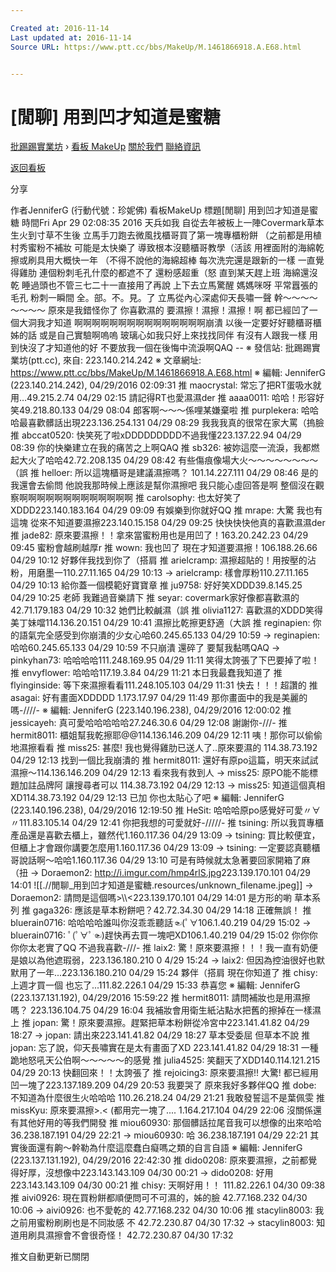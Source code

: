 ```yaml
---

Created at: 2016-11-14
Last updated at: 2016-11-14
Source URL: https://www.ptt.cc/bbs/MakeUp/M.1461866918.A.E68.html


---
```


# [閒聊] 用到凹才知道是蜜糖


[批踢踢實業坊](https://www.ptt.cc/) › [看板 MakeUp](https://www.ptt.cc/bbs/MakeUp/index.html) [關於我們](https://www.ptt.cc/about.html) [聯絡資訊](https://www.ptt.cc/contact.html)

[返回看板](https://www.ptt.cc/bbs/MakeUp/index.html)

分享

作者JenniferG (行動代號：珍妮佛)
看板MakeUp
標題\[閒聊\] 用到凹才知道是蜜糖
時間Fri Apr 29 02:08:35 2016
天兵如我 自從去年被板上一陣Covermark草本生火到寸草不生後 立馬手刀跑去微風找櫃哥買了第一塊專櫃粉餅 （之前都是用植村秀蜜粉不補妝 可能是太快樂了 導致根本沒聽櫃哥教學（活該 用裡面附的海綿乾擦或刷具用大概快一年 （不得不說他的海綿超棒 每次洗完還是跟新的一樣 一直覺得雞肋 連個粉刺毛孔什麼的都遮不了 還粉感超重（怒 直到某天趕上班 海綿還沒乾 睡過頭也不管三七二十一直接用了再說 上下去立馬驚醒 媽媽咪呀 平常囂張的毛孔 粉刺一瞬間 全。部。不。見。了 立馬從內心深處仰天長嘯一聲 幹～～～～～～～～ 原來是我錯怪你了 你喜歡濕的 要濕擦！濕擦！濕擦！啊 都已經凹了一個大洞我才知道 啊啊啊啊啊啊啊啊啊啊啊啊啊啊啊崩潰 以後一定要好好聽櫃哥櫃姊的話 或是自己實驗啊嗚嗚 玻璃心如我只好上來找找同伴 有沒有人跟我一樣 用到快沒了才知道他的好 不要放我一個在後悔中流淚啊QAQ -- ※ 發信站: 批踢踢實業坊(ptt.cc), 來自: 223.140.214.242 ※ 文章網址: <https://www.ptt.cc/bbs/MakeUp/M.1461866918.A.E68.html> ※ 編輯: JenniferG (223.140.214.242), 04/29/2016 02:09:31
推 maocrystal: 常忘了把RT蛋吸水就用…49.215.2.74 04/29 02:15
請記得RT也愛濕濕der
推 aaaa0011: 哈哈！形容好笑49.218.80.133 04/29 08:04
郎客啊～～～係哩某嫌棄啦
推 purplekera: 哈哈哈最喜歡髒話出現223.136.254.131 04/29 08:29
我我我真的很常在家大罵（摀臉
推 abccat0520: 快笑死了啦xDDDDDDDDD不過我懂223.137.22.94 04/29 08:39
你的快樂建立在我的痛苦之上啊QAQ
推 sb326: 被妳這麼一流淚，我都燃起大火了哈哈42.72.208.135 04/29 08:42
有些傷痕像場大火～～～～～～～～（誤
推 helloer: 所以這塊櫃哥是建議濕擦嗎？ 101.14.227.111 04/29 08:46
是的 我還會去偷問 他說我那時候上應該是幫你濕擦吧 我只能心虛回答是啊 整個沒在觀察啊啊啊啊啊啊啊啊啊啊啊啊啊
推 carolsophy: 也太好笑了XDDD223.140.183.164 04/29 09:09
有娛樂到你就好QQ
推 mrape: 大驚 我也有這塊 從來不知道要濕擦223.140.15.158 04/29 09:25
快快快快他真的喜歡濕濕der
推 jade82: 原來要濕擦！！拿來當蜜粉用也是用凹了！163.20.242.23 04/29 09:45
蜜粉會越刷越厚r
推 wown: 我也凹了 現在才知道要濕擦！106.188.26.66 04/29 10:12
好夥伴我找到你了（搭肩
推 arielcramp: 濕擦超貼的！用按壓的沾粉，用磨墨一110.27.11.165 04/29 10:13
→ arielcramp: 樣會厚粉110.27.11.165 04/29 10:13
給你蓋一個模範好寶寶章
推 ju9758: 好好笑XDDD39.8.145.25 04/29 10:25
老師 我難過音樂請下
推 seyar: covermark家好像都喜歡濕的42.71.179.183 04/29 10:32
她們比較鹹濕（誤
推 olivia1127: 喜歡濕的XDDD笑得美丁妹噹114.136.20.151 04/29 10:41
濕擦比乾擦更舒適（大誤
推 reginapien: 你的語氣完全感受到你崩潰的少女心哈60.245.65.133 04/29 10:59
→ reginapien: 哈哈60.245.65.133 04/29 10:59
不只崩潰 還碎了 要幫我黏嗎QAQ
→ pinkyhan73: 哈哈哈哈111.248.169.95 04/29 11:11
笑得太誇張了下巴要掉了啦！
推 envyflower: 哈哈哈117.19.3.84 04/29 11:21
本日我最蠢我知道了
推 flyinginside: 等下來濕擦看看111.248.105.103 04/29 11:31
快去！！！超讚的
推 asagai: 好有畫面XDDDDD 1.173.17.97 04/29 11:49
那你畫面中的我是美麗的嗎-////- ※ 編輯: JenniferG (223.140.196.238), 04/29/2016 12:00:02
推 jessicayeh: 真可愛哈哈哈哈哈27.246.30.6 04/29 12:08
謝謝你-///-
推 hermit8011: 櫃姐幫我乾擦耶@@114.136.146.209 04/29 12:11
咦！那你可以偷偷地濕擦看看
推 miss25: 甚麼! 我也覺得雞肋已送人了..原來要濕的 114.38.73.192 04/29 12:13
找到一個比我崩潰的
推 hermit8011: 還好有原po這篇，明天來試試濕擦～114.136.146.209 04/29 12:13
看來我有救到人
→ miss25: 原PO能不能標題加註品牌阿 讓搜尋者可以 114.38.73.192 04/29 12:13
→ miss25: 知道這個真相XD114.38.73.192 04/29 12:13
已加 你也太貼心了吧 ※ 編輯: JenniferG (223.140.196.238), 04/29/2016 12:19:50
推 HeSit: 哈哈哈原po感覺好可愛〃∀〃111.83.105.14 04/29 12:41
你把我想的可愛就好-/////-
推 tsining: 所以我買專櫃產品還是喜歡去櫃上，雖然代1.160.117.36 04/29 13:09
→ tsining: 買比較便宜，但櫃上才會跟你講要怎麼用1.160.117.36 04/29 13:09
→ tsining: 一定要認真聽櫃哥說話啊～哈哈1.160.117.36 04/29 13:10
可是有時候就太急著要回家開箱了麻（扭
→ Doraemon2: <http://i.imgur.com/hmp4rlS.jpg>223.139.170.101 04/29 14:01
![[.//閒聊_用到凹才知道是蜜糖.resources/unknown_filename.jpeg]]
→ Doraemon2: 請問是這個嗎>\\\\<223.139.170.101 04/29 14:01
是方形的喲 草本系列
推 gaga326: 應該是草本粉餅吧？42.72.34.30 04/29 14:18
正確無誤！
推 bluerain0716: 哈哈哈哈誰叫你沒乖乖聽話☜(ﾟ∀106.1.40.219 04/29 15:02
→ bluerain0716: ﾟ(ﾟ∀ﾟ☜)趕快再去買一塊吧XD106.1.40.219 04/29 15:02
你你你你你太老實了QQ 不過我喜歡-///-
推 laix2: 驚！原來要濕擦！！！我一直有奶便是娘以為他遮瑕弱，223.136.180.210 0
4/29 15:24
→ laix2: 但因為控油很好也默默用了一年...223.136.180.210 04/29 15:24
夥伴（搭肩 現在你知道了
推 chisy: 上週才買一個 也忘了...111.82.226.1 04/29 15:33
恭喜您 ※ 編輯: JenniferG (223.137.131.192), 04/29/2016 15:59:22
推 hermit8011: 請問補妝也是用濕擦嗎？ 223.136.104.75 04/29 16:04
我補妝會用衛生紙沾點水把舊的擦掉在一樣濕上
推 jopan: 驚！原來要濕擦。趕緊把草本粉餅從冷宮中223.141.41.82 04/29 18:27
→ jopan: 請出來223.141.41.82 04/29 18:27
草本受委屈 但草本不說
推 jopan: 忘了說，仰天長嘯實在是太有畫面了XD 223.141.41.82 04/29 18:31
一種跪地怒吼天公伯啊～～～～～的感覺
推 julia4525: 笑翻天了XDD140.114.121.215 04/29 20:13
快翻回來！！太誇張了
推 rejoicing3: 原來要濕擦!! 大驚! 都已經用凹一塊了223.137.189.209 04/29 20:53
我要哭了 原來我好多夥伴QQ
推 dobe: 不知道為什麼很生火哈哈哈 110.26.218.24 04/29 21:21
我敢發誓這不是葉佩雯
推 missKyu: 原來要濕擦>.< (都用完一塊了.... 1.164.217.104 04/29 22:06
沒關係還有其他好用的等我們開發
推 miou60930: 那個髒話拉尾音我可以想像的出來哈哈36.238.187.191 04/29 22:21
→ miou60930: 哈 36.238.187.191 04/29 22:21
其實後面還有齁～幹勒為什麼這麼蠢白癡嗎之類的自言自語 ※ 編輯: JenniferG (223.137.131.192), 04/29/2016 22:42:30
推 dido0208: 原來要濕擦，之前都覺得好厚，沒想像中223.143.143.109 04/30 00:21
→ dido0208: 好用223.143.143.109 04/30 00:21
推 chisy: 天啊好用！！ 111.82.226.1 04/30 09:38
推 aivi0926: 現在買粉餅都順便問可不可濕的，姊的臉 42.77.168.232 04/30 10:06
→ aivi0926: 也不愛乾的 42.77.168.232 04/30 10:06
推 stacylin8003: 我之前用蜜粉刷刷也是不同妝感 不 42.72.230.87 04/30 17:32
→ stacylin8003: 知道用刷具濕擦會不會很奇怪！ 42.72.230.87 04/30 17:32

推文自動更新已關閉

